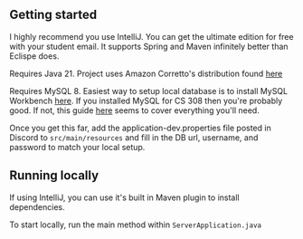 ## Getting started

I highly recommend you use IntelliJ. You can get the ultimate edition for free with your student email. It supports Spring and Maven infinitely better than Eclispe does.

Requires Java 21. Project uses Amazon Corretto's distribution found [here](https://docs.aws.amazon.com/corretto/latest/corretto-21-ug/downloads-list.html)

Requires MySQL 8. Easiest way to setup local database is to install MySQL Workbench [here](https://dev.mysql.com/downloads/workbench/). If you installed MySQL for CS 308 then you're probably good. If not, this guide [here](https://docs.appspace.com/latest/how-to/setup-mysql-with-mysql-workbench/#:~:text=Launch%20the%20MySQL%20Workbench%20from,password%20in%20vault%20check%20box.) seems to cover everything you'll need.

Once you get this far, add the application-dev.properties file posted in Discord to `src/main/resources` and fill in the DB url, username, and password to match your local setup.

## Running locally

If using IntelliJ, you can use it's built in Maven plugin to install dependencies.

To start locally, run the main method within `ServerApplication.java`
